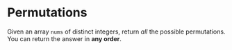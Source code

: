 # Permutations

Given an array `nums` of distinct integers, return _all_ the possible permutations. You can return the answer in **any order**.
